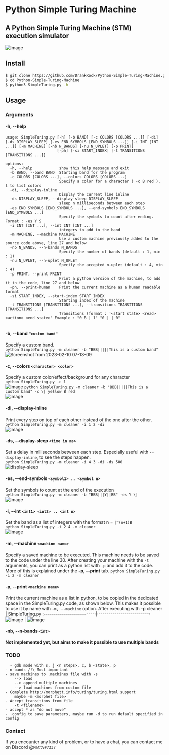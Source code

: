 # Python Simple Turing Machine
## A Python Simple Turing Machine (STM) execution simulator
![image](https://user-images.githubusercontent.com/32172257/216613057-4b1be4fd-38d2-45cd-b7fa-5ecccbe0c133.png)

## Install
```bash
$ git clone https://github.com/DrankRock/Python-Simple-Turing-Machine.git
$ cd Python-Simple-Turing-Machine
$ python3 SimpleTuring.py -h
```

## Usage
### Arguments
#### -h, --help
```
usage: SimpleTuring.py [-h] [-b BAND] [-c COLORS [COLORS ...]] [-di] [-ds DISPLAY_SLEEP] [-es END_SYMBOLS [END_SYMBOLS ...]] [-i INT [INT ...]] [-m MACHINE] [-nb N_BANDS] [-nu N_UPLET] [-p PRINT]
                       [-ph] [-si START_INDEX] [-t TRANSITIONS [TRANSITIONS ...]]

options:
  -h, --help            show this help message and exit
  -b BAND, --band BAND  Starting band for the program
  -c COLORS [COLORS ...], --colors COLORS [COLORS ...]
                        Specify a color for a character ( -c B red ). l to list colors
  -di, --display-inline
                        Display the current line inline
  -ds DISPLAY_SLEEP, --display-sleep DISPLAY_SLEEP
                        sleep n milliseconds between each step
  -es END_SYMBOLS [END_SYMBOLS ...], --end-symbols END_SYMBOLS [END_SYMBOLS ...]
                        Specify the symbols to count after ending. Format : -es Y S
  -i INT [INT ...], --int INT [INT ...]
                        integers to add to the band
  -m MACHINE, --machine MACHINE
                        Use a custom machine previously added to the source code above, line 27 and below
  -nb N_BANDS, --n-bands N_BANDS
                        Specify the number of bands (default : 1, min : 1)
  -nu N_UPLET, --n-uplet N_UPLET
                        Specify the accepted n-uplet (default : 4, min : 4)
  -p PRINT, --print PRINT
                        Print a python version of the machine, to add it in the code, line 27 and below
  -ph, --print-human    Print the current machine as a human readable format
  -si START_INDEX, --start-index START_INDEX
                        Starting index of the machine
  -t TRANSITIONS [TRANSITIONS ...], --transitions TRANSITIONS [TRANSITIONS ...]
                        Transitions (format : '<start state> <read> <action> <end state>' Example : "0 B | 1" "0 | | 0"


```
#### -b, --band `"custom band"`
Specify a custom band.   
`python SimpleTuring.py -m cleaner -b "BBB|||||This is a custom band"`  
![Screenshot from 2023-02-10 07-13-09](https://user-images.githubusercontent.com/32172257/218017046-89079986-14b0-493b-b0bb-6c45b2365ef0.png)

#### -c, --colors `<character> <color> `
Specify a custom color/effect/background for any character  
`python SimpleTuring.py -c l`  
![image](https://user-images.githubusercontent.com/32172257/218018586-ae725f9b-15ce-4bf2-bd11-6cb5099b18b3.png)
`python SimpleTuring.py -m cleaner -b "BBB|||||This is a custom band" -c \| yellow B red`  
![image](https://user-images.githubusercontent.com/32172257/218018816-9994f212-fbc0-40b7-b12d-4495be905d3c.png)

#### -di, --display-inline
Print every step on top of each other instead of the one after the other.   
`python SimpleTuring.py -m cleaner -i 1 2 -di`  
![image](https://user-images.githubusercontent.com/32172257/218019723-ca4291ab-993a-4acd-a24d-6393c10641c6.png)

#### -ds, --display-sleep `<time in ms>`
Set a delay in milliseconds between each step. Especially useful with `--display-inline`, to see the steps happen.  
`python SimpleTuring.py -m cleaner -i 4 3 -di -ds 500`  
![display-sleep](https://user-images.githubusercontent.com/32172257/218020849-757a871c-9bd3-4beb-82ec-3300c0652a79.gif)

#### -es, --end-symbols `<symbol1> .. <symbol n>`
Set the symbols to count at the end of the execution  
`python SimpleTuring.py -m cleaner -b "BBB|||Y||BB" -es Y \|`  
![image](https://user-images.githubusercontent.com/32172257/218033188-293de8f7-106a-4677-9b2b-b4ce3d393cc7.png)

#### -i, --int `<int1> <int2> .. <int n>`
Set the band as a list of integers with the format n = `|^(n+1)B`  
`python SimpleTuring.py -i 2 4 -m cleaner`  
![image](https://user-images.githubusercontent.com/32172257/218033508-448fc77b-2f98-44ef-a8e3-b21c724299da.png)

#### -m, --machine `<machine name>`
Specify a saved machine to be executed. This machine needs to be saved to the code under the line 30. After creating your machine with the `-t` arguments, you can print as a python list with `-p` and add it to the code. More of this is explained under the **-p, --print** tab.
`python SimpleTuring.py -i 2 -m cleaner`  

#### -p, --print `<machine name>`
Print the current machine as a list in python, to be copied in the dedicated space in the SimpleTuring.py code, as shown below. This makes it possible to use it by name with `-m, --machine` option.
After executing with -p cleaner             |  SimpleTuring.py
:-------------------------:|:-------------------------:
![image](https://user-images.githubusercontent.com/32172257/218034221-7fbf4173-bfab-4a7e-9295-84662405d180.png)  |  ![image](https://user-images.githubusercontent.com/32172257/218034357-309ecf61-c78d-4662-b6d3-6b7f90f92a5d.png)

#### -nb, --n-bands `<int>`
**Not implemented yet, but aims to make it possible to use multiple bands**

### TODO
      - gdb mode with s, j <n steps>, c, b <state>, p 
    - n-bands /!\ Most important
    - save machines to .machines file with -s
        --> load 
        --> append multiple machines
        --> load machines from custom file 
    - Complete http://morphett.info/turing/turing.html support
        maybe -m <morphet file>
    - Accept transitions from file
        -t <filename>
    - accept * as "do not move"
    - .config to save parameters, maybe run -d to run default specified in config
    
  
### Contact
If you encounter any kind of problem, or to have a chat, you can contact me on Discord @`MattV#7337`
